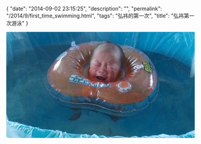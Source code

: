 {
  "date": "2014-09-02 23:15:25",
  "description": "",
  "permalink": "/2014/9/first_time_swimming.html",
  "tags": "弘祎的第一次",
  "title": "弘祎第一次游泳"
}

![](/image/2014-9-3-9-56-41.jpg)